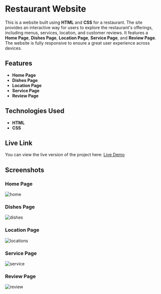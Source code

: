 # Restaurant Website

This is a website built using **HTML** and **CSS** for a restaurant. The site provides an interactive way for users to explore the restaurant's offerings, including menus, services, location, and customer reviews. It features a **Home Page**, **Dishes Page**, **Location Page**, **Service Page**, and **Review Page**. The website is fully responsive to ensure a great user experience across devices.

## Features

- **Home Page** 
- **Dishes Page**
- **Location Page**
- **Service Page**
- **Review Page**


## Technologies Used

- **HTML**
- **CSS**


## Live Link

You can view the live version of the project here: [Live Demo](https://navas28.github.io/Restuarent-webpage/)

## Screenshots

### Home Page

![home](https://github.com/user-attachments/assets/e83b89ba-7b21-41fc-8bd7-1291201197bf)


### Dishes Page

![dishes](https://github.com/user-attachments/assets/768d05ef-5992-4c4f-a6a4-54f14b6a7905)


### Location Page

![locations](https://github.com/user-attachments/assets/3844ef28-606c-46be-879d-e319aeed6bc7)


### Service Page

![service](https://github.com/user-attachments/assets/ddb599e9-b823-4066-ad32-94c6b5b75fe2)


### Review Page


![review](https://github.com/user-attachments/assets/f991640d-bb1c-4f85-8fe5-5fc56c9d0e40)


